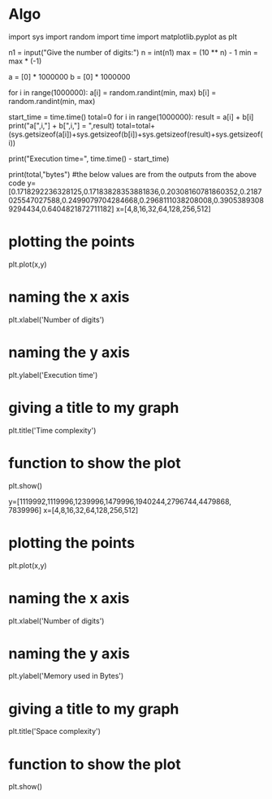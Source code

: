# Algo
import sys
import random
import time
import matplotlib.pyplot as plt
 
n1 = input("Give the number of digits:")
n = int(n1)
max = (10 ** n) - 1
min = max * (-1)
 
a = [0] * 1000000
b = [0] * 1000000
 
for i in range(1000000):
    a[i] = random.randint(min, max)
    b[i] = random.randint(min, max)
 
start_time = time.time()
total=0
for i in range(1000000):
    result = a[i] + b[i]
    print("a[",i,"] + b[",i,"] = ",result)
    total=total+(sys.getsizeof(a[i])+sys.getsizeof(b[i])+sys.getsizeof(result)+sys.getsizeof(i))
 
print("Execution time=", time.time() - start_time)
 
print(total,"bytes")
#the below values are from the outputs from the above code 
y=[0.1718292236328125,0.17183828353881836,0.20308160781860352,0.2187025547027588,0.2499079704284668,0.2968111038208008,0.39053893089294434,0.6404821872711182]
x=[4,8,16,32,64,128,256,512]
# plotting the points 
plt.plot(x,y)
  
# naming the x axis
plt.xlabel('Number of digits')
# naming the y axis
plt.ylabel('Execution time')
  
# giving a title to my graph
plt.title('Time complexity')
  
# function to show the plot
plt.show()
 
y=[1119992,1119996,1239996,1479996,1940244,2796744,4479868, 7839996]
x=[4,8,16,32,64,128,256,512]
# plotting the points 
plt.plot(x,y)
  
# naming the x axis
plt.xlabel('Number of digits')
# naming the y axis
plt.ylabel('Memory used in Bytes')
  
# giving a title to my graph
plt.title('Space complexity')
  
# function to show the plot
plt.show()
